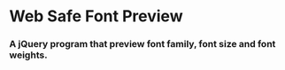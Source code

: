 # Web Safe Font Preview


### A jQuery program that preview font family, font size and font weights.
